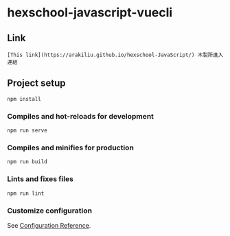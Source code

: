 # hexschool-javascript-vuecli

## Link
```
[This link](https://arakiliu.github.io/hexschool-JavaScript/) 木製所進入連結
```

## Project setup
```
npm install
```

### Compiles and hot-reloads for development
```
npm run serve
```

### Compiles and minifies for production
```
npm run build
```

### Lints and fixes files
```
npm run lint
```

### Customize configuration
See [Configuration Reference](https://cli.vuejs.org/config/).

